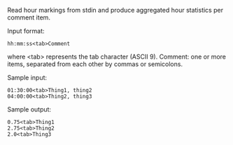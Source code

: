Read hour markings from stdin and produce aggregated hour statistics per comment item.

Input format:

    hh:mm:ss<tab>Comment

where &lt;tab> represents the tab character (ASCII 9). Comment: one or more items, separated from each other by commas or semicolons.

Sample input:

    01:30:00<tab>Thing1, thing2
    04:00:00<tab>Thing2, thing3

Sample output:

    0.75<tab>Thing1
    2.75<tab>Thing2
    2.0<tab>Thing3
